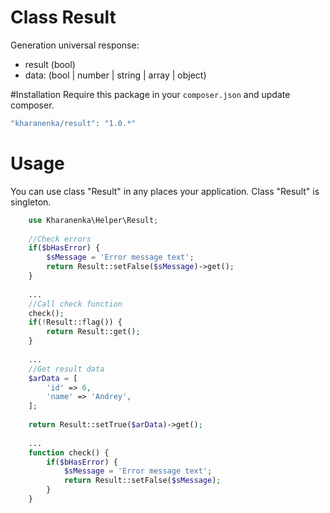 # Class Result

Generation universal response:
 - result (bool)
 - data: (bool | number | string | array | object)
 
#Installation
Require this package in your `composer.json` and update composer.
 
```php
"kharanenka/result": "1.0.*"
```

# Usage

You can use class "Result" in any places your application. Class "Result" is singleton.

```php
    use Kharanenka\Helper\Result;
    
    //Check errors
    if($bHasError) {
        $sMessage = 'Error message text';
        return Result::setFalse($sMessage)->get();
    }
    
    ...
    //Call check function
    check();
    if(!Result::flag()) {
        return Result::get();
    }
    
    ...
    //Get result data
    $arData = [
        'id' => 6,
        'name' => 'Andrey',
    ];
    
    return Result::setTrue($arData)->get();
    
    ...
    function check() {
        if($bHasError) {
            $sMessage = 'Error message text';
            return Result::setFalse($sMessage);
        }
    }
```